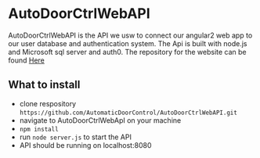 # AutoDoorCtrlWebAPI
AutoDoorCtrlWebAPI is the API we usw to connect our angular2 web app  to our user database and authentication system. The Api is built with node.js and Microsoft sql server and auth0. The repository for the website can be found [Here](https://github.com/AutomaticDoorControl/AutoDoorCtrlWeb)

## What to install
  * clone respository `https://github.com/AutomaticDoorControl/AutoDoorCtrlWebAPI.git`
  * navigate to AutoDoorCtrlWebApI on your machine
  * `npm install`
  * run `node server.js` to start the API
  * API should be running on localhost:8080

